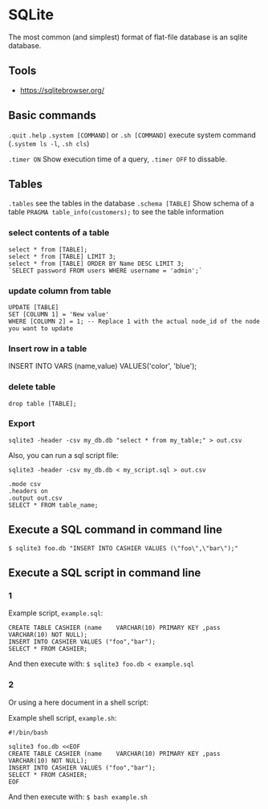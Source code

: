 # SQLite

The most common (and simplest) format of flat-file database is an sqlite database.


## Tools
- <https://sqlitebrowser.org/>

## Basic commands

`.quit`
`.help`
`.system [COMMAND]` or `.sh [COMMAND]` execute system command (`.system ls -l`, `.sh cls`)


`.timer ON` Show execution time of a query, `.timer OFF` to dissable.



## Tables

`.tables` see the tables in the database
`.schema [TABLE]` Show schema of a table
`PRAGMA table_info(customers);` to see the table information


### select contents of a table
```
select * from [TABLE];
select * from [TABLE] LIMIT 3;
select * from [TABLE] ORDER BY Name DESC LIMIT 3;
`SELECT password FROM users WHERE username = 'admin';`
```


### update column from table
```
UPDATE [TABLE]
SET [COLUMN 1] = 'New value'
WHERE [COLUMN 2] = 1; -- Replace 1 with the actual node_id of the node you want to update
```



### Insert row in a table
INSERT INTO VARS (name,value) VALUES('color', 'blue');


### delete table
```
drop table [TABLE];
```

















### Export
`sqlite3 -header -csv my_db.db "select * from my_table;" > out.csv`

Also, you can run a sql script file:

`sqlite3 -header -csv my_db.db < my_script.sql > out.csv`


```
.mode csv
.headers on
.output out.csv
SELECT * FROM table_name;
```

















## Execute a SQL command in command line
```
$ sqlite3 foo.db "INSERT INTO CASHIER VALUES (\"foo\",\"bar\");"
```


## Execute a SQL script in command line

### 1
Example script, `example.sql`:
```
CREATE TABLE CASHIER (name    VARCHAR(10) PRIMARY KEY ,pass    VARCHAR(10) NOT NULL);
INSERT INTO CASHIER VALUES ("foo","bar");
SELECT * FROM CASHIER;
```

And then execute with: `$ sqlite3 foo.db < example.sql`


### 2
Or using a here document in a shell script:

Example shell script, `example.sh`:
```
#!/bin/bash

sqlite3 foo.db <<EOF
CREATE TABLE CASHIER (name    VARCHAR(10) PRIMARY KEY ,pass    VARCHAR(10) NOT NULL);
INSERT INTO CASHIER VALUES ("foo","bar");
SELECT * FROM CASHIER;
EOF
```

And then execute with: `$ bash example.sh`